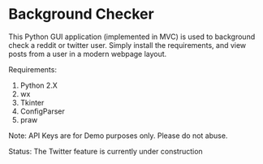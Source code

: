 # Background Checker

This Python GUI application (implemented in MVC) is used to background check a reddit or twitter user.
Simply install the requirements, and view posts from a user in a modern webpage layout.

Requirements:
1. Python 2.X
2. wx
3. Tkinter
4. ConfigParser
5. praw

Note: API Keys are for Demo purposes only. Please do not abuse.

Status: The Twitter feature is currently under construction
